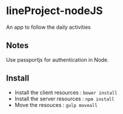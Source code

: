 # lineProject-nodeJS
An app to follow the daily activities

## Notes
Use passportjs for authentication in Node.  

## Install
* Install the client resources : `bower install`
* Install the server resources : `npm install`
* Move the resouces : `gulp moveall`

 

